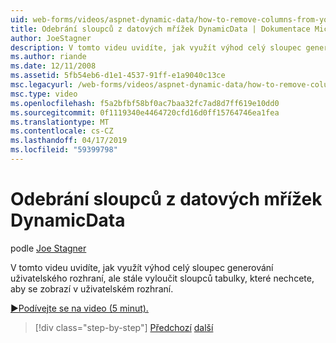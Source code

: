 ```yaml
---
uid: web-forms/videos/aspnet-dynamic-data/how-to-remove-columns-from-your-dynamicdata-data-grids
title: Odebrání sloupců z datových mřížek DynamicData | Dokumentace Microsoftu
author: JoeStagner
description: V tomto videu uvidíte, jak využít výhod celý sloupec generování uživatelského rozhraní, ale stále vyloučit sloupců tabulky, které nechcete zobrazit ve vašich interfac uživatele...
ms.author: riande
ms.date: 12/11/2008
ms.assetid: 5fb54eb6-d1e1-4537-91ff-e1a9040c13ce
msc.legacyurl: /web-forms/videos/aspnet-dynamic-data/how-to-remove-columns-from-your-dynamicdata-data-grids
msc.type: video
ms.openlocfilehash: f5a2bfbf58bf0ac7baa32fc7ad8d7ff619e10dd0
ms.sourcegitcommit: 0f1119340e4464720cfd16d0ff15764746ea1fea
ms.translationtype: MT
ms.contentlocale: cs-CZ
ms.lasthandoff: 04/17/2019
ms.locfileid: "59399798"
---
```

# <a name="how-to-remove-columns-from-your-dynamicdata-data-grids"></a>Odebrání sloupců z datových mřížek DynamicData

podle [Joe Stagner](https://github.com/JoeStagner)

V tomto videu uvidíte, jak využít výhod celý sloupec generování uživatelského rozhraní, ale stále vyloučit sloupců tabulky, které nechcete, aby se zobrazí v uživatelském rozhraní.

[&#9654;Podívejte se na video (5 minut).](https://channel9.msdn.com/Blogs/ASP-NET-Site-Videos/how-to-remove-columns-from-your-dynamicdata-data-grids)

> [!div class="step-by-step"]
> [Předchozí](how-to-implement-custom-field-validation-with-imperative-logic-in-vb-or-c.md)
> [další](how-to-create-table-specific-custom-forms-in-an-aspnet-dynamic-data-application.md)

